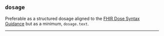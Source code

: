 ## `dosage`

Preferable as a structured dosage aligned to the <a href="https://simplifier.net/guide/dosesyntaximplementationguidanceforfhirr4">FHIR Dose Syntax Guidance</a> but as a minimum, `dosage.text`.

---
